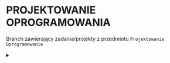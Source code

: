 # PROJEKTOWANIE OPROGRAMOWANIA

Branch zawierający zadania/projekty z przedmiotu `Projektowanie Oprogramowania`

<div>
    <details>
        <summary></summary>
        <ul>
            <li><a href="PO/KONSOLA_algorytm_euklidesa_NWD/">KONSOLA_algorytm_euklidesa_NWD</a></li>
            <li><a href="PO/KONSOLA_algorytm_sortowania_babelkowago/">KONSOLA_algorytm_sortowania_babelkowego</a></li>
        </ul>
        </ul>
    </details>
</div>
